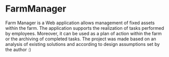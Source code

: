 # FarmManager

Farm Manager is a Web application allows management of fixed assets within the farm. The application supports the realization of tasks performed by employees.
Moreover, it can be used as a plan of action within the farm or the archiving of completed tasks. The project was made based on an analysis of existing
solutions and according to design assumptions set by the author :)
